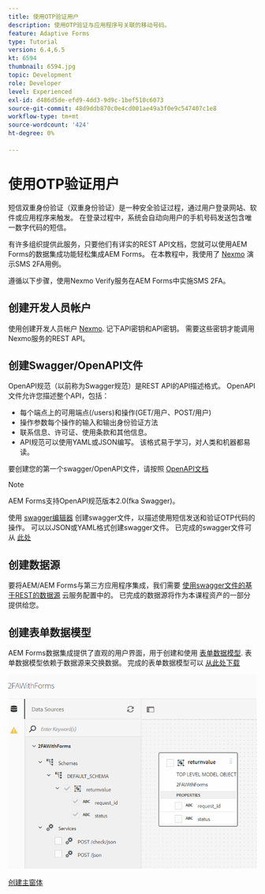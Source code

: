 ```yaml
---
title: 使用OTP验证用户
description: 使用OTP验证与应用程序号关联的移动号码。
feature: Adaptive Forms
type: Tutorial
version: 6.4,6.5
kt: 6594
thumbnail: 6594.jpg
topic: Development
role: Developer
level: Experienced
exl-id: d486d5de-efd9-4dd3-9d9c-1bef510c6073
source-git-commit: 48d9ddb870c0e4cd001ae49a3f0e9c547407c1e8
workflow-type: tm+mt
source-wordcount: '424'
ht-degree: 0%

---
```


# 使用OTP验证用户

短信双重身份验证（双重身份验证）是一种安全验证过程，通过用户登录网站、软件或应用程序来触发。 在登录过程中，系统会自动向用户的手机号码发送包含唯一数字代码的短信。

有许多组织提供此服务，只要他们有详实的REST API文档，您就可以使用AEM Forms的数据集成功能轻松集成AEM Forms。 在本教程中，我使用了 [Nexmo](https://developer.nexmo.com/verify/overview) 演示SMS 2FA用例。

遵循以下步骤，使用Nexmo Verify服务在AEM Forms中实施SMS 2FA。

## 创建开发人员帐户

使用创建开发人员帐户 [Nexmo](https://dashboard.nexmo.com/sign-in). 记下API密钥和API密钥。 需要这些密钥才能调用Nexmo服务的REST API。

## 创建Swagger/OpenAPI文件

OpenAPI规范（以前称为Swagger规范）是REST API的API描述格式。 OpenAPI文件允许您描述整个API，包括：

* 每个端点上的可用端点(/users)和操作(GET/用户、POST/用户)
* 操作参数每个操作的输入和输出身份验证方法
* 联系信息、许可证、使用条款和其他信息。
* API规范可以使用YAML或JSON编写。 该格式易于学习，对人类和机器都易读。

要创建您的第一个swagger/OpenAPI文件，请按照 [OpenAPI文档](https://swagger.io/docs/specification/2-0/basic-structure/)

>[!NOTE]
> AEM Forms支持OpenAPI规范版本2.0(fka Swagger)。

使用 [swagger编辑器](https://editor.swagger.io/) 创建swagger文件，以描述使用短信发送和验证OTP代码的操作。 可以以JSON或YAML格式创建swagger文件。 已完成的swagger文件可从 [此处](assets/two-factore-authentication-swagger.zip)

## 创建数据源

要将AEM/AEM Forms与第三方应用程序集成，我们需要 [使用swagger文件的基于REST的数据源](https://experienceleague.adobe.com/docs/experience-manager-learn/forms/ic-web-channel-tutorial/parttwo.html) 云服务配置中的。 已完成的数据源将作为本课程资产的一部分提供给您。

## 创建表单数据模型

AEM Forms数据集成提供了直观的用户界面，用于创建和使用 [表单数据模型](https://experienceleague.adobe.com/docs/experience-manager-65/forms/form-data-model/create-form-data-models.html). 表单数据模型依赖于数据源来交换数据。
完成的表单数据模型可以 [从此处下载](assets/sms-2fa-fdm.zip)

![fdm](assets/2FA-fdm.PNG)

[创建主窗体](./create-the-main-adaptive-form.md)
